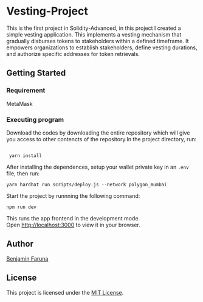 # Vesting-Project

This is the first project in Solidity-Advanced, in this project I created a simple vesting application. This implements a vesting mechanism that gradually disburses tokens to stakeholders within a defined timeframe. It empowers organizations to establish stakeholders, define vesting durations, and authorize specific addresses for token retrievals.

## Getting Started

### Requirement

MetaMask

### Executing program

Download the codes by downloading the entire repository which will give you access to other contencts of the repository.In the project directory,  run:

```shell

 yarn install

```

After installing the dependences, setup your wallet private key in an `.env` file, then run:

```shell
yarn hardhat run scripts/deploy.js --network polygon_mumbai
```

Start the project by runnning the following command:

```shell
npm run dev
```

This runs the app frontend in the development mode.\
Open [http://localhost:3000](http://localhost:3000) to view it in your browser.

## Author

[Benjamin Faruna](https://github.com/BenFaruna/)

## License

This project is licensed under the [MIT License](LICENSE).
